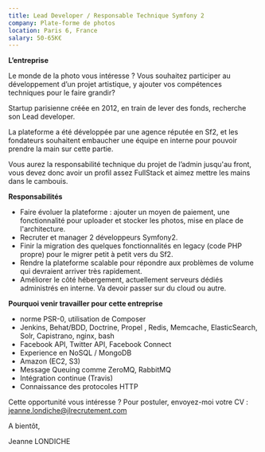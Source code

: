```yaml
---
title: Lead Developer / Responsable Technique Symfony 2
company: Plate-forme de photos
location: Paris 6, France
salary: 50-65K€
---
```


<strong>L’entreprise</strong>

Le monde de la photo vous intéresse ? Vous souhaitez participer au développement d’un projet artistique, y ajouter vos compétences techniques pour le faire grandir?

Startup parisienne créée en 2012, en train de lever des fonds, recherche son Lead developer.

La plateforme a été développée par une agence réputée en Sf2, et les fondateurs souhaitent embaucher une équipe en interne pour pouvoir prendre la main sur cette partie.

Vous aurez la responsabilité technique du projet de l’admin jusqu'au front, vous devez donc avoir un profil assez FullStack et aimez mettre les mains dans le cambouis.

<strong>Responsabilités</strong>

- Faire évoluer la plateforme : ajouter un moyen de paiement, une fonctionnalité pour uploader et stocker les photos, mise en place de l'architecture.
- Recruter et manager 2 développeurs Symfony2.
- Finir la migration des quelques fonctionnalités en legacy (code PHP propre) pour le migrer petit à petit vers du Sf2.
- Rendre la plateforme scalable pour répondre aux problèmes de volume qui devraient arriver très rapidement.
- Améliorer le côté hébergement, actuellement serveurs dédiés administrés en interne. Va devoir passer sur du cloud ou autre.

<strong>Pourquoi venir travailler pour cette entreprise</strong>

- norme PSR-0, utilisation de Composer
- Jenkins, Behat/BDD, Doctrine, Propel , Redis, Memcache, ElasticSearch, Solr, Capistrano, nginx, bash
- Facebook API, Twitter API, Facebook Connect
- Experience en NoSQL / MongoDB
- Amazon (EC2, S3)
- Message Queuing comme ZeroMQ, RabbitMQ
- Intégration continue (Travis)
- Connaissance des protocoles HTTP

Cette opportunité vous intéresse ? Pour postuler, envoyez-moi votre CV : jeanne.londiche@jlrecrutement.com

A bientôt,

Jeanne LONDICHE